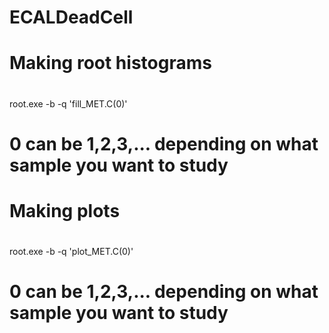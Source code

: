 # ECALDeadCell

#
# Making root histograms
#
root.exe -b -q 'fill_MET.C(0)'

# 0 can be 1,2,3,... depending on what sample you want to study

#
# Making plots
#
root.exe -b -q 'plot_MET.C(0)'

# 0 can be 1,2,3,... depending on what sample you want to study




